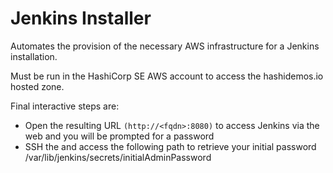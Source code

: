 # Jenkins Installer

Automates the provision of the necessary AWS infrastructure for a Jenkins installation.

Must be run in the HashiCorp SE AWS account to access the hashidemos.io hosted zone.

Final interactive steps are:

- Open the resulting URL `(http://<fqdn>:8080)` to access Jenkins via the web and you will be prompted for a password
- SSH the <fqdn> and access the following path to retrieve your initial password /var/lib/jenkins/secrets/initialAdminPassword
